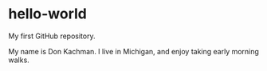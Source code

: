 # hello-world
My first GitHub repository.

My name is Don Kachman.  I live in Michigan, and enjoy taking early morning walks.

